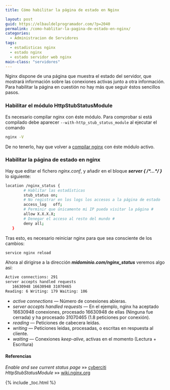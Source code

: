 ```yaml
---
title: Cómo habilitar la página de estado en Nginx

layout: post
guid: https://elbauldelprogramador.com/?p=2040
permalink: /como-hablitar-la-pagina-de-estado-en-nginx/
categories:
  - Administracion de Servidores
tags:
  - estadisticas nginx
  - estado nginx
  - estado servidor web nginx
main-class: "servidores"
---
```

Nginx dispone de una página que muestra el estado del servidor, que mostrará información sobre las conexiones activas junto a otra información. Para habilitar la página en cuestión no hay más que seguir éstos sencillos pasos.

<!--ad-->

### Habilitar el módulo HttpStubStatusModule

Es necesario compilar nginx con éste módulo. Para comprobar si está compilado debe aparecer `--with-http_stub_status_module` al ejecutar el comando

```bash
nginx -V

```

De no tenerlo, hay que volver a [compilar nginx][1] con éste módulo activo.

### Habilitar la página de estado en nginx

Hay que editar el fichero *nginx.conf*, y añadir en el bloque ***server { /\*&#8230;\*/ }*** lo siguiente:

```bash
location /nginx_status {
        # Hablitar las estadísticas
        stub_status on;
        # No registrar en los logs los accesos a la página de estado
        access_log   off;
        # Perminir que únicamente mi IP pueda visitar la página #
        allow X.X.X.X;
        # Denegar el acceso al resto del mundo #
        deny all;
   }

```

Tras esto, es necesario reiniciar nginx para que sea consciente de los cambios:

```bash
service nginx reload

```

Ahora al dirigirse a la dirección ***midominio.com/nginx_status*** veremos algo así:

```bash
Active connections: 291
server accepts handled requests
   16630948 16630948 31070465
Reading: 6 Writing: 179 Waiting: 106

```

  * *active connections* &#8212; Número de conexiones abieras.
  * *server accepts handled requests* &#8212; En el ejemplo, nginx ha aceptado 16630948 conexiones, procesado 16630948 de ellas (Ninguna fue cerrada) y ha procesado 31070465 (1.8 peticiones por conexión).
  * *reading* &#8212; Peticiones de cabecera leídas.
  * *writing* &#8212; Peticiones leidas, procesadas, o escritas en respuesta al cliente.
  * *waiting* &#8212; Conexiones *keep-alive*, activas en el momento (Lectura + Escritura)

#### Referencias

*Enable and see current status page* »» <a href="http://www.cyberciti.biz/faq/nginx-enable-and-see-current-status-page" target="_blank">cyberciti</a>  
*HttpStubStatusModule* »» <a href="http://wiki.nginx.org/HttpStubStatusModule" target="_blank">wiki.nginx.org</a>



 [1]: /como-instalar-nginx-con-php5-fpm/ "Cómo instalar y configurar Nginx con php5-fpm"

{% include _toc.html %}
